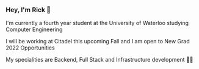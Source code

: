 ### Hey, I'm Rick 👋

I'm currently a fourth year student at the University of Waterloo studying Computer Engineering

I will be working at Citadel this upcoming Fall and I am open to New Grad 2022 Opportunities

My specialities are Backend, Full Stack and Infrastructure development 👨‍💻

<!--
**ricksikka1/ricksikka1** is a ✨ _special_ ✨ repository because its `README.md` (this file) appears on your GitHub profile.

Here are some ideas to get you started:

- 🔭 I’m currently working on ...
- 🌱 I’m currently learning ...
- 👯 I’m looking to collaborate on ...
- 🤔 I’m looking for help with ...
- 💬 Ask me about ...
- 📫 How to reach me: ...
- 😄 Pronouns: ...
- ⚡ Fun fact: ...
-->
